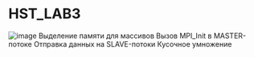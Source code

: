 # HST_LAB3
![image](https://user-images.githubusercontent.com/90069453/208134481-367e897d-316d-428d-b5f4-12e196dcc41b.png)
Выделение памяти для массивов
Вызов MPI_Init в MASTER-потоке
Отправка данных на SLAVE-потоки 
Кусочное умножение
